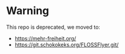 Warning
======
This repo is deprecated, we moved to:
 * https://mehr-freiheit.org/
 * https://git.schokokeks.org/FLOSSFlyer.git/

